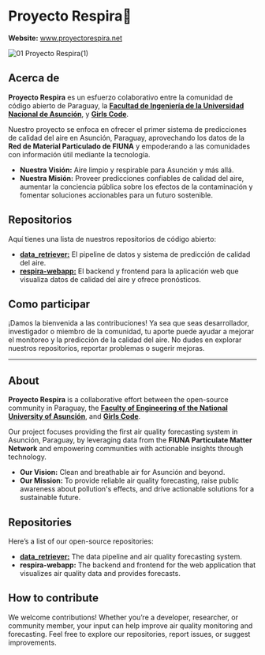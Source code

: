 # Proyecto Respira🌱
**Website:** www.proyectorespira.net

![01 Proyecto Respira(1)](https://github.com/user-attachments/assets/37ce90a9-3a07-4099-876b-55a6f22a7a92)

## Acerca de
**Proyecto Respira** es un esfuerzo colaborativo entre la comunidad de código abierto de Paraguay, la [**Facultad de Ingeniería de la Universidad Nacional de Asunción**](https://ing.una.edu), y [**Girls Code**](https://girlscode.com.py).

Nuestro proyecto se enfoca en ofrecer el primer sistema de predicciones de calidad del aire en Asunción, Paraguay, aprovechando los datos de la **Red de Material Particulado de FIUNA** y empoderando a las comunidades con información útil mediante la tecnología.  

* **Nuestra Visión:** Aire limpio y respirable para Asunción y más allá.  
* **Nuestra Misión:** Proveer predicciones confiables de calidad del aire, aumentar la conciencia pública sobre los efectos de la contaminación y fomentar soluciones accionables para un futuro sostenible.

## Repositorios

Aquí tienes una lista de nuestros repositorios de código abierto:

- [**data_retriever:**](https://github.com/ProyectoRespira/data_retriever) El pipeline de datos y sistema de predicción de calidad del aire.  
- [**respira-webapp:**](https://github.com/vnbl/respira-webapp) El backend y frontend para la aplicación web que visualiza datos de calidad del aire y ofrece pronósticos.  


## Como participar 

¡Damos la bienvenida a las contribuciones! Ya sea que seas desarrollador, investigador o miembro de la comunidad, tu aporte puede ayudar a mejorar el monitoreo y la predicción de la calidad del aire. No dudes en explorar nuestros repositorios, reportar problemas o sugerir mejoras. 

---

## About
**Proyecto Respira** is a collaborative effort between the open-source community in Paraguay, the [**Faculty of Engineering of the National University of Asunción**](https://ing.una.edu), and [**Girls Code**](https://girlscode.com.py).  

Our project focuses providing the first air quality forecasting system in Asunción, Paraguay, by leveraging data from the **FIUNA Particulate Matter Network** and empowering communities with actionable insights through technology.  

* **Our Vision:** Clean and breathable air for Asunción and beyond.  
* **Our Mission:** To provide reliable air quality forecasting, raise public awareness about pollution's effects, and drive actionable solutions for a sustainable future.

## Repositories
Here’s a list of our open-source repositories:

- [**data_retriever:**](https://github.com/ProyectoRespira/data_retriever) The data pipeline and air quality forecasting system.  
- **respira-webapp:** The backend and frontend for the web application that visualizes air quality data and provides forecasts.  

 ## How to contribute
We welcome contributions! Whether you’re a developer, researcher, or community member, your input can help improve air quality monitoring and forecasting. Feel free to explore our repositories, report issues, or suggest improvements.  
